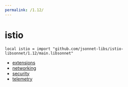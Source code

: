 ```yaml
---
permalink: /1.12/
---
```


# istio

```jsonnet
local istio = import "github.com/jsonnet-libs/istio-libsonnet/1.12/main.libsonnet"
```



* [extensions](extensions/index.md)
* [networking](networking/index.md)
* [security](security/index.md)
* [telemetry](telemetry/index.md)